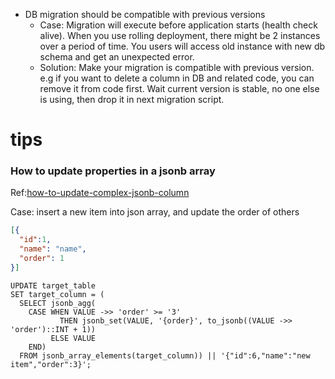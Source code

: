 - DB migration should be compatible with previous versions
  - Case: Migration will execute before application starts (health check alive).
  When you use rolling deployment, there might be 2 instances over a period of time.
  You users will access old instance with new db schema and get an unexpected error.
  - Solution: Make your migration is compatible with previous version.
  e.g if you want to delete a column in DB and related code, you can remove it from code first.
  Wait current version is stable, no one else is using, then drop it in next migration script.
 
 
# tips

### How to update properties in a jsonb array
Ref:[how-to-update-complex-jsonb-column](https://dba.stackexchange.com/questions/146683/how-to-update-complex-jsonb-column)

Case: insert a new item into json array, and update the order of others
```json
[{
  "id":1,
  "name": "name",
  "order": 1
}]
```
```postgresql
UPDATE target_table
SET target_column = (
  SELECT jsonb_agg(
    CASE WHEN VALUE ->> 'order' >= '3' 
           THEN jsonb_set(VALUE, '{order}', to_jsonb((VALUE ->> 'order')::INT + 1))
         ELSE VALUE
    END)
  FROM jsonb_array_elements(target_column)) || '{"id":6,"name":"new item","order":3}';
```